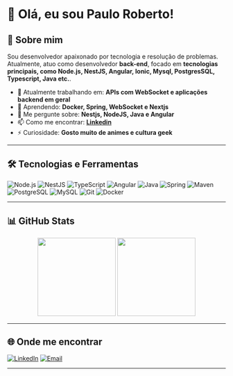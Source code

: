 # 👋 Olá, eu sou Paulo Roberto!

## 🚀 Sobre mim

Sou desenvolvedor apaixonado por tecnologia e resolução de problemas. Atualmente, atuo como desenvolvedor **back-end**, focado em **tecnologias principais, como Node.js, NestJS, Angular, Ionic, Mysql, PostgresSQL, Typescript, Java etc.**.

- 🔭 Atualmente trabalhando em: **APIs com WebSocket e aplicações backend em geral** 
- 🌱 Aprendendo: **Docker, Spring, WebSocket e Nextjs**
- 💬 Me pergunte sobre: **Nestjs, NodeJS, Java e Angular**
- 📫 Como me encontrar: **[Linkedin]("http://linkedin.com/in/paulo-roberto-developer")** 
- ⚡ Curiosidade: **Gosto muito de animes e cultura geek**

---

## 🛠️ Tecnologias e Ferramentas

![Node.js](https://img.shields.io/badge/-Node.js-339933?style=flat&logo=node.js&logoColor=white)
![NestJS](https://img.shields.io/badge/-NestJS-E0234E?style=flat&logo=nestjs&logoColor=white)
![TypeScript](https://img.shields.io/badge/-TypeScript-3178C6?style=flat&logo=typescript&logoColor=white)
![Angular](https://img.shields.io/badge/-Angular-DD0031?style=flat&logo=angular&logoColor=white)
![Java](https://img.shields.io/badge/-Java-007396?style=flat&logo=java&logoColor=black)
![Spring](https://img.shields.io/badge/-Spring-6DB33F?style=flat&logo=spring&logoColor=white)
![Maven](https://img.shields.io/badge/-Maven-C71A36?style=flat&logo=apachemaven&logoColor=white)
![PostgreSQL](https://img.shields.io/badge/-PostgreSQL-336791?style=flat&logo=postgresql&logoColor=white)
![MySQL](https://img.shields.io/badge/-MySQL-4479A1?style=flat&logo=mysql&logoColor=white)
![Git](https://img.shields.io/badge/-Git-F05032?style=flat&logo=git&logoColor=white)
![Docker](https://img.shields.io/badge/-Docker-2496ED?style=flat&logo=docker&logoColor=white)

---

## 📊 GitHub Stats

<div align="center">
  <img height="180em" src="https://github-readme-stats.vercel.app/api?username=ThePauloRoberto&show_icons=true&theme=github_dark&include_all_commits=true&count_private=false"/>
  <img height="180em" src="https://github-readme-stats.vercel.app/api/top-langs/?username=ThePauloRoberto&layout=compact&langs_count=7&theme=github_dark"/>
</div>

---

## 🌐 Onde me encontrar

[![LinkedIn](https://img.shields.io/badge/-LinkedIn-0077B5?style=flat&logo=linkedin&logoColor=white)](https://www.linkedin.com/in/paulo-roberto-developer/)
[![Email](https://img.shields.io/badge/-Email-D14836?style=flat&logo=gmail&logoColor=white)](mailto:paulorantunes13@hotmail.com)

---
